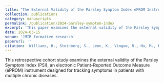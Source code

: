 ```yaml
---
title: "The External Validity of the Parsley Symptom Index ePROM Instrument in Patients with Multiple Chronic Diseases: A Retrospecive Cohort Study"
collection: publications
category: manuscripts
permalink: /publication/2024-parsley-symptom-index
excerpt: 'This paper examines the external validity of the Parsley Symptom Index as an electronic Patient-Reported Outcome Measure for patients with multiple chronic diseases.'
date: 2024-03-15
venue: 'JMIR formative research'
paperurl: ''
citation: 'Williams, H., Steinberg, S., Leon, K., Vingum, R., Hu, M., Berzin, R., Hagg, H., Hanaway, P. (2024). &quot;The External Validity of the Parsley Symptom Index ePROM Instrument in Patients with Multiple Chronic Diseases: A Retrospecive Cohort Study.&quot; <i>JMIR formative research</i>.'
---
```


This retrospective cohort study examines the external validity of the Parsley Symptom Index (PSI), an electronic Patient-Reported Outcome Measure (ePROM) instrument designed for tracking symptoms in patients with multiple chronic diseases.
